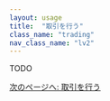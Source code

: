 ```yaml
---
layout: usage
title:  "取引を行う"
class_name: "trading"
nav_class_name: "lv2"
---
```


TODO

<div class="next">
  <a href="020300_trading.html">次のページへ: 取引を行う</a>
</div>
